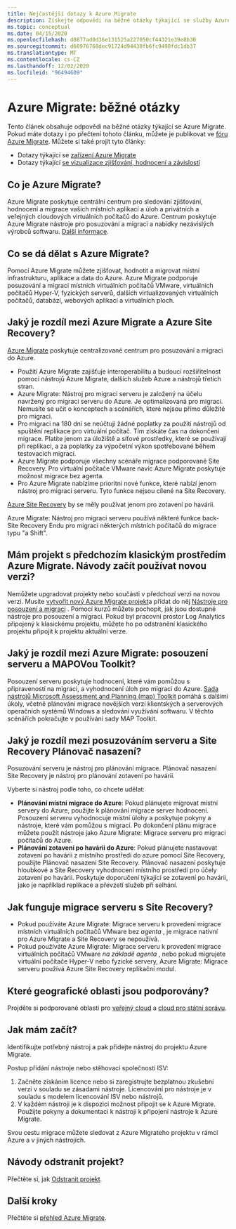 ```yaml
---
title: Nejčastější dotazy k Azure Migrate
description: Získejte odpovědi na běžné otázky týkající se služby Azure Migrate.
ms.topic: conceptual
ms.date: 04/15/2020
ms.openlocfilehash: d0877ad0d36e131525a227050cf44321e39e8b30
ms.sourcegitcommit: d60976768dec91724d94430fb6fc9498fdc1db37
ms.translationtype: MT
ms.contentlocale: cs-CZ
ms.lasthandoff: 12/02/2020
ms.locfileid: "96494609"
---
```

# <a name="azure-migrate-common-questions"></a>Azure Migrate: běžné otázky

Tento článek obsahuje odpovědi na běžné otázky týkající se Azure Migrate. Pokud máte dotazy i po přečtení tohoto článku, můžete je publikovat ve [fóru Azure Migrate](https://aka.ms/AzureMigrateForum). Můžete si také projít tyto články:

- Dotazy týkající se [zařízení Azure Migrate](common-questions-appliance.md)
- Dotazy týkající [se vizualizace zjišťování, hodnocení a závislostí](common-questions-discovery-assessment.md)

## <a name="what-is-azure-migrate"></a>Co je Azure Migrate?

Azure Migrate poskytuje centrální centrum pro sledování zjišťování, hodnocení a migrace vašich místních aplikací a úloh a privátních a veřejných cloudových virtuálních počítačů do Azure. Centrum poskytuje Azure Migrate nástroje pro posuzování a migraci a nabídky nezávislých výrobců softwaru. [Další informace](migrate-services-overview.md).

## <a name="what-can-i-do-with-azure-migrate"></a>Co se dá dělat s Azure Migrate?

Pomocí Azure Migrate můžete zjišťovat, hodnotit a migrovat místní infrastrukturu, aplikace a data do Azure. Azure Migrate podporuje posuzování a migraci místních virtuálních počítačů VMware, virtuálních počítačů Hyper-V, fyzických serverů, dalších virtualizovaných virtuálních počítačů, databází, webových aplikací a virtuálních ploch. 

## <a name="whats-the-difference-between-azure-migrate-and-azure-site-recovery"></a>Jaký je rozdíl mezi Azure Migrate a Azure Site Recovery?

[Azure Migrate](migrate-services-overview.md) poskytuje centralizované centrum pro posuzování a migraci do Azure. 

- Použití Azure Migrate zajišťuje interoperabilitu a budoucí rozšiřitelnost pomocí nástrojů Azure Migrate, dalších služeb Azure a nástrojů třetích stran.
- Azure Migrate: Nástroj pro migraci serveru je založený na účelu navržený pro migraci serveru do Azure. Je optimalizovaná pro migraci. Nemusíte se učit o konceptech a scénářích, které nejsou přímo důležité pro migraci. 
- Pro migraci na 180 dní se neúčtují žádné poplatky za použití nástrojů od spuštění replikace pro virtuální počítač. Tím získáte čas na dokončení migrace. Platíte jenom za úložiště a síťové prostředky, které se používají při replikaci, a za poplatky za výpočetní výkon spotřebované během testovacích migrací.
- Azure Migrate podporuje všechny scénáře migrace podporované Site Recovery. Pro virtuální počítače VMware navíc Azure Migrate poskytuje možnost migrace bez agenta.
- Pro Azure Migrate nabízíme prioritní nové funkce, které nabízí jenom nástroj pro migraci serveru. Tyto funkce nejsou cílené na Site Recovery.

[Azure Site Recovery](../site-recovery/site-recovery-overview.md) by se měly používat jenom pro zotavení po havárii.

Azure Migrate: Nástroj pro migraci serveru používá některé funkce back-Site Recovery Endu pro migraci některých místních počítačů do migrace typu "a Shift".

## <a name="i-have-a-project-with-the-previous-classic-experience-of-azure-migrate-how-do-i-start-using-the-new-version"></a>Mám projekt s předchozím klasickým prostředím Azure Migrate. Návody začít používat novou verzi?

Nemůžete upgradovat projekty nebo součásti v předchozí verzi na novou verzi. Musíte [vytvořit nový Azure Migrate projekt](create-manage-projects.md)a přidat do něj [Nástroje pro posouzení a migraci](./create-manage-projects.md) . Pomocí kurzů můžete pochopit, jak jsou dostupné nástroje pro posouzení a migraci. Pokud byl pracovní prostor Log Analytics připojený k klasickému projektu, můžete ho po odstranění klasického projektu připojit k projektu aktuální verze.

## <a name="whats-the-difference-between-azure-migrate-server-assessment-and-the-map-toolkit"></a>Jaký je rozdíl mezi Azure Migrate: posouzení serveru a MAPOVou Toolkit?

Posouzení serveru poskytuje hodnocení, které vám pomůžou s připraveností na migraci, a vyhodnocení úloh pro migraci do Azure. [Sada nástrojů Microsoft Assessment and Planning (map) Toolkit](https://www.microsoft.com/download/details.aspx?id=7826) pomáhá s dalšími úkoly, včetně plánování migrace novějších verzí klientských a serverových operačních systémů Windows a sledování využívání softwaru. V těchto scénářích pokračujte v používání sady MAP Toolkit.

## <a name="whats-the-difference-between-server-assessment-and-the-site-recovery-deployment-planner"></a>Jaký je rozdíl mezi posuzováním serveru a Site Recovery Plánovač nasazení?

Posuzování serveru je nástroj pro plánování migrace. Plánovač nasazení Site Recovery je nástroj pro plánování zotavení po havárii.

Vyberte si nástroj podle toho, co chcete udělat:

- **Plánování místní migrace do Azure**: Pokud plánujete migrovat místní servery do Azure, použijte k plánování migrace server hodnocení. Posouzení serveru vyhodnocuje místní úlohy a poskytuje pokyny a nástroje, které vám pomůžou s migrací. Po dokončení plánu migrace můžete použít nástroje jako Azure Migrate: Migrace serveru pro migraci počítačů do Azure.
- **Plánování zotavení po havárii do Azure**: Pokud plánujete nastavovat zotavení po havárii z místního prostředí do azure pomocí Site Recovery, použijte Plánovač nasazení Site Recovery. Plánovač nasazení poskytuje hloubkové a Site Recovery vyhodnocení místního prostředí pro účely zotavení po havárii. Poskytuje doporučení týkající se zotavení po havárii, jako je například replikace a převzetí služeb při selhání.

## <a name="how-does-server-migration-work-with-site-recovery"></a>Jak funguje migrace serveru s Site Recovery?

- Pokud používáte Azure Migrate: Migrace serveru k provedení migrace místních virtuálních počítačů VMware bez *agenta* , je migrace nativní pro Azure Migrate a Site Recovery se nepoužívá.
- Pokud používáte Azure Migrate: Migrace serveru k provedení migrace virtuálních počítačů VMware *na základě agenta* , nebo pokud migrujete virtuální počítače Hyper-V nebo fyzické servery, Azure Migrate: Migrace serveru používá Azure Site Recovery replikační modul.

## <a name="which-geographies-are-supported"></a>Které geografické oblasti jsou podporovány?

Projděte si podporované oblasti pro [veřejný cloud](migrate-support-matrix.md#supported-geographies-public-cloud) a [cloud pro státní správu](migrate-support-matrix.md#supported-geographies-azure-government).

## <a name="how-do-i-get-started"></a>Jak mám začít?

Identifikujte potřebný nástroj a pak přidejte nástroj do projektu Azure Migrate. 

Postup přidání nástroje nebo stěhovací společnosti ISV:

1. Začněte získáním licence nebo si zaregistrujte bezplatnou zkušební verzi v souladu se zásadami nástroje. Licencování pro nástroje je v souladu s modelem licencování ISV nebo nástrojů.
2. V každém nástroji je k dispozici možnost připojit se k Azure Migrate. Použijte pokyny a dokumentaci k nástroji k připojení nástroje k Azure Migrate.

Svou cestu migrace můžete sledovat z Azure Migrateho projektu v rámci Azure a v jiných nástrojích.

## <a name="how-do-i-delete-a-project"></a>Návody odstranit projekt?

Přečtěte si, jak [Odstranit projekt](how-to-delete-project.md). 

## <a name="next-steps"></a>Další kroky

Přečtěte si [přehled Azure Migrate](migrate-services-overview.md).